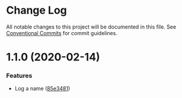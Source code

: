 # Change Log

All notable changes to this project will be documented in this file.
See [Conventional Commits](https://conventionalcommits.org) for commit guidelines.

# 1.1.0 (2020-02-14)


### Features

* Log a name ([85e3481](https://github.com/a00783576/learn-independent-version-demo/commit/85e34811fc2e9f90fca97d2a431c88a2e8e90dc3))
